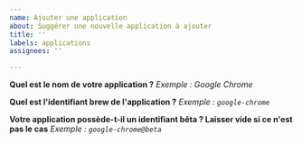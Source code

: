 ```yaml
---
name: Ajouter une application
about: Suggérer une nouvelle application à ajouter
title: ''
labels: applications
assignees: ''

---
```


**Quel est le nom de votre application ?**
*Exemple : Google Chrome*

**Quel est l'identifiant brew de l'application ?**
*Exemple : `google-chrome`*

**Votre application possède-t-il un identifiant bêta ? Laisser vide si ce n'est pas le cas**
*Exemple : `google-chrome@beta`*